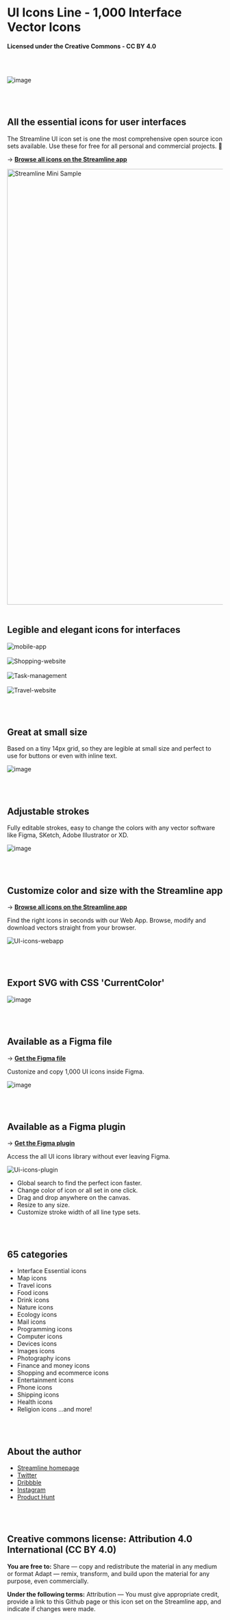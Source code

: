 # UI Icons Line - 1,000 Interface Vector Icons
**Licensed under the Creative Commons - CC BY 4.0**

<br>
<br>

![image](https://user-images.githubusercontent.com/703545/150414270-c9f94ffe-198b-4ebb-9eca-ac00042f26c6.png)

<br>
<br>

## All the essential icons for user interfaces

The Streamline UI icon set is one the most comprehensive open source icon sets available. Use these for free for all personal and commercial projects. 🎉

→ [**Browse all icons on the Streamline app**](https://app.streamlinehq.com/icons/streamline-mini-line)


<img width="1017" alt="Streamline Mini Sample" src="https://user-images.githubusercontent.com/703545/150422153-6f2f48a9-0d84-461c-82d8-908f8264587c.png">

<br>
<br>

## Legible and elegant icons for interfaces


![mobile-app](https://user-images.githubusercontent.com/703545/150838064-c567b447-cb7e-430f-8f35-b2ff720b9bd0.png)
<br><br>
![Shopping-website](https://user-images.githubusercontent.com/703545/150838069-bf9083cb-4153-436c-96a1-3ab047111932.png)
<br><br>
![Task-management](https://user-images.githubusercontent.com/703545/150838085-d1859417-d3b8-4cd5-9218-57372036a4b3.png)
<br><br>
![Travel-website](https://user-images.githubusercontent.com/703545/150838091-c0b4e1f4-95d6-4767-a34b-afa8d6c6a22f.png)

<br>
<br>

## Great at small size

Based on a tiny 14px grid, so they are legible at small size and perfect to use for buttons or even with inline text. 

![image](https://user-images.githubusercontent.com/703545/150426248-33ac4aee-e1d2-4cbb-8b24-7416c83617a3.png)

<br>
<br>

## Adjustable strokes

Fully editable strokes, easy to change the colors with any vector software like Figma, SKetch, Adobe Illustrator or XD.

![image](https://user-images.githubusercontent.com/703545/150424374-022a6f77-51c5-475a-9856-e5adf7cd026e.png)

<br>
<br>




## Customize color and size with the Streamline app

→ [**Browse all icons on the Streamline app**](https://app.streamlinehq.com/icons/streamline-mini-line)

Find the right icons in seconds with our Web App. Browse, modify and download vectors straight from your browser. 

![UI-icons-webapp](https://user-images.githubusercontent.com/703545/150428872-6abbc4d4-3844-4281-bd3d-04d6b369298d.gif)


<br>
<br>

## Export SVG with CSS 'CurrentColor'

![image](https://user-images.githubusercontent.com/703545/150429197-2ad58daa-9a83-4800-955c-61df2f761e3a.png)

<br>
<br>

## Available as a Figma file

→ [**Get the Figma file**](https://www.figma.com/community/file/1063138616574654762) 

Custonize and copy 1,000 UI icons inside Figma.

![image](https://user-images.githubusercontent.com/703545/150420638-9751f90d-553d-4f97-b018-8569b0e7b6f9.png)

<br>
<br>

## Available as a Figma plugin

→ [**Get the Figma plugin**](https://www.figma.com/community/plugin/852192486284901337) 

Access the all UI icons library without ever leaving Figma. 

![Ui-icons-plugin](https://user-images.githubusercontent.com/703545/150431254-65b27880-c861-4a4b-b042-5d8e8683393f.gif)

- Global search to find the perfect icon faster.
- Change color of icon or all set in one click.
- Drag and drop anywhere on the canvas.
- Resize to any size.
- Customize stroke width of all line type sets.

<br>
<br>


## 65 categories

- Interface Essential icons
- Map icons
- Travel icons
- Food icons
- Drink icons
- Nature icons
- Ecology icons
- Mail icons
- Programming icons
- Computer icons
- Devices icons
- Images icons
- Photography icons
- Finance and money icons
- Shopping and ecommerce icons
- Entertainment icons
- Phone icons
- Shipping icons
- Health icons 
- Religion  icons
...and more!

<br>
<br>

## About the author
- [Streamline homepage](https://streamlinehq.com/)
- [Twitter](https://twitter.com/streamlinehq)
- [Dribbble](https://dribbble.com/webalys)
- [Instagram](https://www.instagram.com/streamlinehq/)
- [Product Hunt](https://www.producthunt.com/posts/streamline-4-0-icons-illustrations)

<br>
<br>

## Creative commons license: Attribution 4.0 International (CC BY 4.0)

**You are free to:**
Share — copy and redistribute the material in any medium or format
Adapt — remix, transform, and build upon the material for any purpose, even commercially.

**Under the following terms:**
Attribution — You must give appropriate credit, provide a link to this Github page or this icon set on the Streamline app, and indicate if changes were made. 

<br>
<br>
